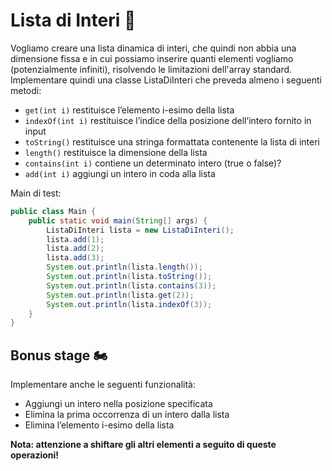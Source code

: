 # Lista di Interi 🛵

Vogliamo creare una lista dinamica di interi, che quindi non abbia una dimensione fissa e in cui possiamo inserire
quanti elementi vogliamo (potenzialmente infiniti), risolvendo le limitazioni dell'array standard.
Implementare quindi una classe ListaDiInteri che preveda almeno i seguenti metodi:
- `get(int i)` restituisce l’elemento i-esimo della lista
- `indexOf(int i)` restituisce l’indice della posizione dell’intero fornito in input
- `toString()` restituisce una stringa formattata contenente la lista di interi
- `length()` restituisce la dimensione della lista
- `contains(int i)` contiene un determinato intero (true o false)?
- `add(int i)` aggiungi un intero in coda alla lista

Main di test:

```java
public class Main {
    public static void main(String[] args) {
        ListaDiInteri lista = new ListaDiInteri();
        lista.add(1);
        lista.add(2);
        lista.add(3);
        System.out.println(lista.length());
        System.out.println(lista.toString());
        System.out.println(lista.contains(3));
        System.out.println(lista.get(2));
        System.out.println(lista.indexOf(3));
    }
}
```

## Bonus stage 🏍

Implementare anche le seguenti funzionalità:
- Aggiungi un intero nella posizione specificata
- Elimina la prima occorrenza di un intero dalla lista
- Elimina l’elemento i-esimo della lista

**Nota: attenzione a shiftare gli altri elementi a seguito di queste operazioni!**